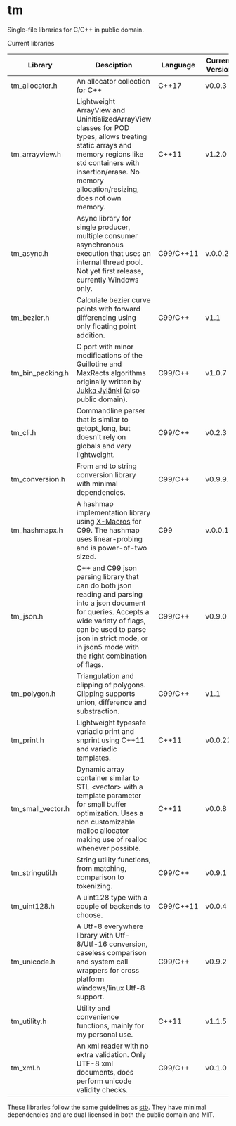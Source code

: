 # tm
Single-file libraries for C/C++ in public domain.

Current libraries

Library | Desciption | Language | Current Version
--- | --- | --- | ---
tm_allocator.h | An allocator collection for C++ | C++17 | v0.0.3
tm_arrayview.h | Lightweight ArrayView and UninitializedArrayView classes for POD types, allows treating static arrays and memory regions like std containers with insertion/erase. No memory allocation/resizing, does not own memory. | C++11 | v1.2.0
tm_async.h | Async library for single producer, multiple consumer asynchronous execution that uses an internal thread pool. Not yet first release, currently Windows only. | C99/C++11 | v.0.0.2
tm_bezier.h | Calculate bezier curve points with forward differencing using only floating point addition. | C99/C++ | v1.1
tm_bin_packing.h | C port with minor modifications of the Guillotine and MaxRects algorithms originally written by [Jukka Jylänki](https://github.com/juj/RectangleBinPack) (also public domain). | C99/C++ | v1.0.7
tm_cli.h | Commandline parser that is similar to getopt_long, but doesn't rely on globals and very lightweight. | C99/C++ | v0.2.3
tm_conversion.h | From and to string conversion library with minimal dependencies. | C99/C++ | v0.9.9.9
tm_hashmapx.h | A hashmap implementation library using [X-Macros](https://en.wikipedia.org/wiki/X_Macro) for C99. The hashmap uses linear-probing and is power-of-two sized. | C99 | v.0.0.1
tm_json.h | C++ and C99 json parsing library that can do both json reading and parsing into a json document for queries. Accepts a wide variety of flags, can be used to parse json in strict mode, or in json5 mode with the right combination of flags. | C99/C++ | v0.9.0
tm_polygon.h | Triangulation and clipping of polygons. Clipping supports union, difference and substraction. | C99/C++ | v1.1
tm_print.h | Lightweight typesafe variadic print and snprint using C++11 and variadic templates. | C++11 | v0.0.22
tm_small_vector.h | Dynamic array container similar to STL \<vector> with a template parameter for small buffer optimization. Uses a non customizable malloc allocator making use of realloc whenever possible. | C++11 | v0.0.8
tm_stringutil.h | String utility functions, from matching, comparison to tokenizing. | C99/C++ | v0.9.1
tm_uint128.h | A uint128 type with a couple of backends to choose. | C99/C++11 | v0.0.4
tm_unicode.h | A Utf-8 everywhere library with Utf-8/Utf-16 conversion, caseless comparison and system call wrappers for cross platform windows/linux Utf-8 support. | C99/C++ | v0.9.2
tm_utility.h | Utility and convenience functions, mainly for my personal use. | C++11 | v1.1.5
tm_xml.h | An xml reader with no extra validation. Only UTF-8 xml documents, does perform unicode validity checks. | C99/C++ | v0.1.0

These libraries follow the same guidelines as [stb](https://github.com/nothings/stb).
They have minimal dependencies and are dual licensed in both the public domain and MIT.
